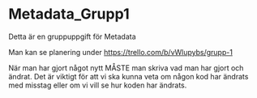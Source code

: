 # Metadata_Grupp1
 Detta är en gruppuppgift för Metadata

 Man kan se planering under https://trello.com/b/vWlupybs/grupp-1

 När man har gjort något nytt MÅSTE man skriva vad man har gjort och ändrat. 
 Det är viktigt för att vi ska kunna veta om någon kod har ändrats med misstag eller om vi vill se hur koden har ändrats.